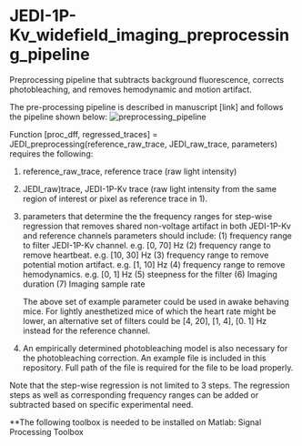 # JEDI-1P-Kv_widefield_imaging_preprocessing_pipeline
 Preprocessing pipeline that subtracts background fluorescence, corrects photobleaching, and removes hemodynamic and motion artifact.

The pre-processing pipeline is described in manuscript [link] and follows the pipeline shown below:
 ![preprocessing_pipeline](https://user-images.githubusercontent.com/43519726/182520361-486fedad-b434-4a33-8850-63f820cb98c8.png)

 
 Function [proc_dff, regressed_traces] = JEDI_preprocessing(reference_raw_trace, JEDI_raw_trace, parameters) requires the following: 
 1. reference_raw_trace, reference trace (raw light intensity)
 2. JEDI_raw)trace, JEDI-1P-Kv trace (raw light intensity from the same region of interest or pixel as reference trace in 1). 
 3. parameters that determine the the frequency ranges for step-wise regression that removes shared non-voltage artifact in both JEDI-1P-Kv and reference channels
    parameters should include:
          (1) frequency range to filter JEDI-1P-Kv channel. e.g. [0, 70] Hz
          (2) frequency range to remove heartbeat. e.g. [10, 30] Hz
          (3) frequency range to remove potential motion artifact. e.g. [1, 10] Hz
          (4) frequency range to remove hemodynamics. e.g. [0, 1] Hz
          (5) steepness for the filter 
          (6) Imaging duration
          (7) Imaging sample rate
          
    The above set of example parameter could be used in awake behaving mice. 
    For lightly anesthetized mice of which the heart rate might be lower, an alternative set of filters could be [4, 20], [1, 4], [0. 1] Hz instead for the reference channel. 

4. An empirically determined photobleaching model is also necessary for the photobleaching correction. An example file is included in this repository. Full path of the file is required for the file to be load properly. 

Note that the step-wise regression is not limited to 3 steps. The regression steps as well as corresponding frequency ranges can be added or subtracted based on specific experimental need. 

**The following toolbox is needed to be installed on Matlab: 
Signal Processing Toolbox
